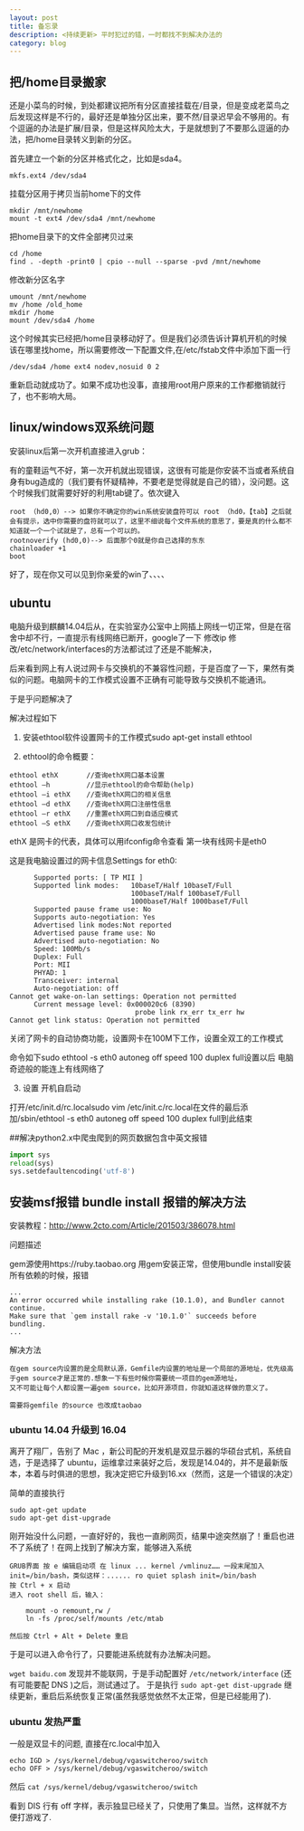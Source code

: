 ```yaml
---
layout: post
title: 备忘录
description: <持续更新> 平时犯过的错，一时都找不到解决办法的
category: blog
---
```


## 把/home目录搬家

还是小菜鸟的时候，到处都建议把所有分区直接挂载在/目录，但是变成老菜鸟之后发现这样是不行的，最好还是单独分区出来，要不然/目录迟早会不够用的。有个逗逼的办法是扩展/目录，但是这样风险太大，于是就想到了不要那么逗逼的办法，把/home目录转义到新的分区。

<!-- more -->

首先建立一个新的分区并格式化之，比如是sda4。

```shell
mkfs.ext4 /dev/sda4
```

挂载分区用于拷贝当前home下的文件

```
mkdir /mnt/newhome
mount -t ext4 /dev/sda4 /mnt/newhome
```

把home目录下的文件全部拷贝过来

```
cd /home
find . -depth -print0 | cpio --null --sparse -pvd /mnt/newhome
```

修改新分区名字

```
umount /mnt/newhome
mv /home /old_home
mkdir /home
mount /dev/sda4 /home
```

这个时候其实已经把/home目录移动好了。但是我们必须告诉计算机开机的时候该在哪里找home，所以需要修改一下配置文件,在/etc/fstab文件中添加下面一行

```
/dev/sda4 /home ext4 nodev,nosuid 0 2
```

重新启动就成功了。如果不成功也没事，直接用root用户原来的工作都撤销就行了，也不影响大局。


## linux/windows双系统问题

安装linux后第一次开机直接进入grub：

有的童鞋运气不好，第一次开机就出现错误，这很有可能是你安装不当或者系统自身有bug造成的（我们要有怀疑精神，不要老是觉得就是自己的错），没问题。这个时候我们就需要好好的利用tab键了。依次键入

```
root （hd0,0）--> 如果你不确定你的win系统安装盘符可以 root （hd0，【tab】之后就会有提示，选中你需要的盘符就可以了，这里不细说每个文件系统的意思了，要是真的什么都不知道就一个一个试就是了，总有一个可以的。
rootnoverify (hd0,0)--> 后面那个0就是你自己选择的东东
chainloader +1
boot
```

好了，现在你又可以见到你亲爱的win了、、、、

## ubuntu

电脑升级到麒麟14.04后从，在实验室办公室中上网插上网线一切正常，但是在宿舍中却不行，一直提示有线网络已断开，google了一下 修改ip 修改/etc/network/interfaces的方法都试过了还是不能解决， 

后来看到网上有人说过网卡与交换机的不兼容性问题，于是百度了一下，果然有类似的问题。电脑网卡的工作模式设置不正确有可能导致与交换机不能通讯。

于是乎问题解决了

解决过程如下

1. 安装ethtool软件设置网卡的工作模式sudo apt-get install ethtool 

2. ethtool的命令概要：

```
ethtool ethX       //查询ethX网口基本设置
ethtool –h         //显示ethtool的命令帮助(help)
ethtool –i ethX    //查询ethX网口的相关信息 
ethtool –d ethX    //查询ethX网口注册性信息
ethtool –r ethX    //重置ethX网口到自适应模式
ethtool –S ethX    //查询ethX网口收发包统计
```

ethX 是网卡的代表，具体可以用ifconfig命令查看 第一块有线网卡是eth0

这是我电脑设置过的网卡信息Settings for eth0:

```
      Supported ports: [ TP MII ]
      Supported link modes:   10baseT/Half 10baseT/Full 
                              100baseT/Half 100baseT/Full 
                              1000baseT/Half 1000baseT/Full 
      Supported pause frame use: No
      Supports auto-negotiation: Yes
      Advertised link modes:Not reported
      Advertised pause frame use: No
      Advertised auto-negotiation: No
      Speed: 100Mb/s
      Duplex: Full
      Port: MII
      PHYAD: 1
      Transceiver: internal
      Auto-negotiation: off
Cannot get wake-on-lan settings: Operation not permitted
      Current message level: 0x000020c6 (8390)
                               probe link rx_err tx_err hw
Cannot get link status: Operation not permitted
```

关闭了网卡的自动协商功能，设置网卡在100M下工作，设置全双工的工作模式

命令如下sudo ethtool -s eth0 autoneg off speed 100 duplex full设置以后 电脑奇迹般的能连上有线网络了

3. 设置 开机自启动

打开/etc/init.d/rc.localsudo vim /etc/init.c/rc.local在文件的最后添加/sbin/ethtool -s eth0 autoneg off speed 100 duplex full到此结束


##解决python2.x中爬虫爬到的网页数据包含中英文报错

```python
import sys
reload(sys)
sys.setdefaultencoding('utf-8')
```

## 安装msf报错 bundle install 报错的解决方法

安装教程：http://www.2cto.com/Article/201503/386078.html

问题描述

gem源使用https://ruby.taobao.org
用gem安装正常，但使用bundle install安装所有依赖的时候，报错

```
...
An error occurred while installing rake (10.1.0), and Bundler cannot continue.
Make sure that `gem install rake -v '10.1.0'` succeeds before bundling.
...
```

解决方法

```
在gem source内设置的是全局默认源，Gemfile内设置的地址是一个局部的源地址，优先级高于gem source才是正常的.想象一下有些时候你需要统一项目的gem源地址，
又不可能让每个人都设置一遍gem source，比如开源项目，你就知道这样做的意义了。

需要将gemfile 的source 也改成taobao
```

### ubuntu  14.04 升级到 16.04
离开了翔厂，告别了 Mac ，新公司配的开发机是双显示器的华硕台式机，系统自选，于是选择了 ubuntu，运维拿过来装好之后，发现是14.04的，并不是最新版本，本着与时俱进的思想，我决定把它升级到16.xx（然而，这是一个错误的决定）

简单的直接执行

```
sudo apt-get update
sudo apt-get dist-upgrade
```

刚开始没什么问题，一直好好的，我也一直刷网页，结果中途突然崩了！重启也进不了系统了！在网上找到了解决方案，能够进入系统

	GRUB界面 按 e 编辑启动项 在 linux ... kernel /vmlinuz…… 一段末尾加入 init=/bin/bash，类似这样：...... ro quiet splash init=/bin/bash
	按 Ctrl + x 启动
	进入 root shell 后，输入：

		mount -o remount,rw /
		ln -fs /proc/self/mounts /etc/mtab

	然后按 Ctrl + Alt + Delete 重启

于是可以进入命令行了，只要能进系统就有办法解决问题。

`wget baidu.com` 发现并不能联网，于是手动配置好 `/etc/network/interface` (还有可能要配 DNS )之后，测试通过了。
于是执行 `sudo apt-get dist-upgrade` 继续更新，重启后系统恢复正常(虽然我感觉依然不太正常，但是已经能用了).

### ubuntu 发热严重

一般是双显卡的问题, 直接在rc.local中加入

```
echo IGD > /sys/kernel/debug/vgaswitcheroo/switch
echo OFF > /sys/kernel/debug/vgaswitcheroo/switch 
```

然后 `cat /sys/kernel/debug/vgaswitcheroo/switch `

看到 DIS 行有 off 字样，表示独显已经关了，只使用了集显。当然，这样就不方便打游戏了.
